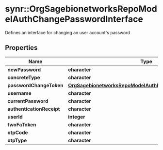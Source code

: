 # synr::OrgSagebionetworksRepoModelAuthChangePasswordInterface

Defines an interface for changing an user account's password

## Properties
Name | Type | Description | Notes
------------ | ------------- | ------------- | -------------
**newPassword** | **character** |  | [optional] 
**concreteType** | **character** |  | 
**passwordChangeToken** | [**OrgSagebionetworksRepoModelAuthPasswordResetSignedToken**](org.sagebionetworks.repo.model.auth.PasswordResetSignedToken.md) |  | [optional] 
**username** | **character** |  | [optional] 
**currentPassword** | **character** |  | [optional] 
**authenticationReceipt** | **character** |  | [optional] 
**userId** | **integer** |  | [optional] 
**twoFaToken** | **character** |  | [optional] 
**otpCode** | **character** |  | [optional] 
**otpType** | **character** |  | [optional] 


